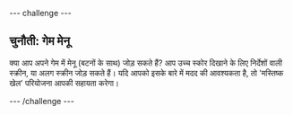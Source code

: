 --- challenge ---
## चुनौती: गेम मेनू
क्या आप अपने गेम में मेनू (बटनों के साथ) जोड़ सकते हैं? आप उच्च स्कोर दिखाने के लिए निर्देशों वाली स्क्रीन, या अलग स्क्रीन जोड़ सकते हैं। यदि आपको इसके बारे में मदद की आवश्यकता है, तो 'मस्तिष्क खेल' परियोजना आपकी सहायता करेगा।



--- /challenge ---